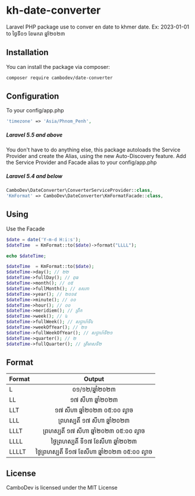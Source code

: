 # kh-date-converter
Laravel PHP package use to conver en date to khmer date. Ex: 2023-01-01 to ថ្ងៃទី០១ ខែមករា ឆ្នាំ២០២៣

## Installation
You can install the package via composer:
```bash
composer require cambodev/date-converter
```

## Configuration
To your config/app.php
 ```php
'timezone' => 'Asia/Phnom_Penh',
```
##### Laravel 5.5 and above
You don't have to do anything else, this package autoloads the Service Provider and create the Alias, using the new Auto-Discovery feature.
Add the Service Provider and Facade alias to your config/app.php

##### Laravel 5.4 and below
```php
CamboDev\DateConverter\ConverterServiceProvider::class,
'KmFormat' => CamboDev\DateConverter\KmFormatFacade::class,
```
## Using
Use the Facade
```php
$date = date('Y-m-d H:i:s');
$dateTime  = KmFormat::to($date)->format("LLLL");

echo $dateTime;

$dateTime  = KmFormat::to($date);
$dateTime->day(); // ២២
$dateTime->fullDay(); // ពុធ
$dateTime->month(); // ០៥
$dateTime->fullMonth(); // ឧសភា
$dateTime->year(); // ២០១៩
$dateTime->minute(); // ០០
$dateTime->hour(); // ០០
$dateTime->meridiem(); // ព្រឹក
$dateTime->week(); // ៤
$dateTime->fullWeek(); // សប្តាហ៍ទី៤
$dateTime->weekOfYear(); // ២១
$dateTime->fullWeekOfYear(); // សប្តាហ៍ទី២១
$dateTime->quarter(); // ២
$dateTime->fullQuarter(); // ត្រីមាសទី២
```
## Format

| Format | Output |
|:--------| :--------: |
|L		    |០១/១២/ឆ្នាំ២០២៣|
|LL		    |១៧ សីហា ឆ្នាំ២០២៣|
|LLT		|១៧ សីហា ឆ្នាំ២០២៣ ០៥:០០ ល្ងាច|
|LLL		|ព្រហស្បតិ៍ ១៧ សីហា ឆ្នាំ២០២៣|
|LLLT	|ព្រហស្បតិ៍ ១៧ សីហា ឆ្នាំ២០២៣ ០៥:០០ ល្ងាច|
|LLLL	|ថ្ងៃព្រហស្បតិ៍ ទី១៧ ខែសីហា ឆ្នាំ២០២៣|
|LLLLT	|ថ្ងៃព្រហស្បតិ៍ ទី១៧ ខែសីហា ឆ្នាំ២០២៣ ០៥:០០ ល្ងាច|

## License
CamboDev is licensed under the MIT License
